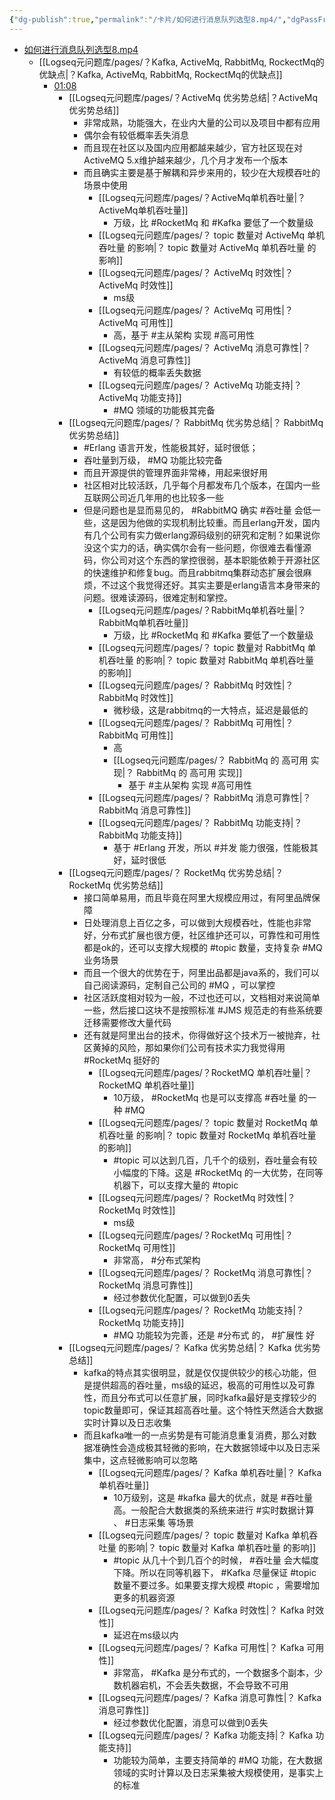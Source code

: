 ```yaml
---
{"dg-publish":true,"permalink":"/卡片/如何进行消息队列选型8.mp4/","dgPassFrontmatter":true}
---
```


* [如何进行消息队列选型8.mp4](file:///Z:%5C我的阅读黑曜石Vault%5C资产库藏%5C互联网Java工程师面试突击训练系列课程%5C第一季%5C05_知其然而知其所以然：如何进行消息队列的技术选型？%5C视频%5C08%5C视频.mp4)
	* [[Logseq元问题库/pages/？Kafka, ActiveMq, RabbitMq, RockectMq的优缺点\|？Kafka, ActiveMq, RabbitMq, RockectMq的优缺点]]
		* [01:08](file:///Z:/%5C%E6%88%91%E7%9A%84%E9%98%85%E8%AF%BB%E9%BB%91%E6%9B%9C%E7%9F%B3Vault%5C%E8%B5%84%E4%BA%A7%E5%BA%93%E8%97%8F%5C%E4%BA%92%E8%81%94%E7%BD%91Java%E5%B7%A5%E7%A8%8B%E5%B8%88%E9%9D%A2%E8%AF%95%E7%AA%81%E5%87%BB%E8%AE%AD%E7%BB%83%E7%B3%BB%E5%88%97%E8%AF%BE%E7%A8%8B%5C%E7%AC%AC%E4%B8%80%E5%AD%A3%5C05_%E7%9F%A5%E5%85%B6%E7%84%B6%E8%80%8C%E7%9F%A5%E5%85%B6%E6%89%80%E4%BB%A5%E7%84%B6%EF%BC%9A%E5%A6%82%E4%BD%95%E8%BF%9B%E8%A1%8C%E6%B6%88%E6%81%AF%E9%98%9F%E5%88%97%E7%9A%84%E6%8A%80%E6%9C%AF%E9%80%89%E5%9E%8B%EF%BC%9F%5C%E8%A7%86%E9%A2%91%5C08%5C%E8%A7%86%E9%A2%91.mp4#t=68.020145)
			* [[Logseq元问题库/pages/？ActiveMq  优劣势总结\|？ActiveMq  优劣势总结]]
				* 非常成熟，功能强大，在业内大量的公司以及项目中都有应用
				* 偶尔会有较低概率丢失消息
				* 而且现在社区以及国内应用都越来越少，官方社区现在对ActiveMQ 5.x维护越来越少，几个月才发布一个版本
				* 而且确实主要是基于解耦和异步来用的，较少在大规模吞吐的场景中使用
					* [[Logseq元问题库/pages/？ActiveMq单机吞吐量\|？ActiveMq单机吞吐量]]
						* 万级，比 #RocketMq 和 #Kafka 要低了一个数量级
					* [[Logseq元问题库/pages/？ topic 数量对 ActiveMq 单机吞吐量 的影响\|？ topic 数量对 ActiveMq 单机吞吐量 的影响]]
					* [[Logseq元问题库/pages/？ ActiveMq 时效性\|？ ActiveMq 时效性]]
						* ms级
					* [[Logseq元问题库/pages/？ ActiveMq 可用性\|？ ActiveMq 可用性]]
						* 高，基于 #主从架构 实现 #高可用性
					* [[Logseq元问题库/pages/？ ActiveMq 消息可靠性\|？ ActiveMq 消息可靠性]]
						* 有较低的概率丢失数据
					* [[Logseq元问题库/pages/？ ActiveMq 功能支持\|？ ActiveMq 功能支持]]
						* #MQ 领域的功能极其完备
			* [[Logseq元问题库/pages/？ RabbitMq  优劣势总结\|？ RabbitMq  优劣势总结]]
				*  #Erlang 语言开发，性能极其好，延时很低；
				* 吞吐量到万级， #MQ 功能比较完备
				* 而且开源提供的管理界面非常棒，用起来很好用
				* 社区相对比较活跃，几乎每个月都发布几个版本，在国内一些互联网公司近几年用的也比较多一些
				* 但是问题也是显而易见的， #RabbitMQ 确实 #吞吐量 会低一些，这是因为他做的实现机制比较重。而且erlang开发，国内有几个公司有实力做erlang源码级别的研究和定制？如果说你没这个实力的话，确实偶尔会有一些问题，你很难去看懂源码，你公司对这个东西的掌控很弱，基本职能依赖于开源社区的快速维护和修复bug。而且rabbitmq集群动态扩展会很麻烦，不过这个我觉得还好。其实主要是erlang语言本身带来的问题。很难读源码，很难定制和掌控。
					* [[Logseq元问题库/pages/？RabbitMq单机吞吐量\|？RabbitMq单机吞吐量]]
						* 万级，比 #RocketMq 和 #Kafka 要低了一个数量级
					* [[Logseq元问题库/pages/？ topic 数量对 RabbitMq 单机吞吐量 的影响\|？ topic 数量对 RabbitMq 单机吞吐量 的影响]]
					* [[Logseq元问题库/pages/？ RabbitMq 时效性\|？ RabbitMq 时效性]]
						* 微秒级，这是rabbitmq的一大特点，延迟是最低的
					* [[Logseq元问题库/pages/？ RabbitMq  可用性\|？ RabbitMq  可用性]] 
						* 高
						* [[Logseq元问题库/pages/？ RabbitMq 的 高可用 实现\|？ RabbitMq 的 高可用 实现]]
							* 基于 #主从架构 实现 #高可用性
					* [[Logseq元问题库/pages/？ RabbitMq 消息可靠性\|？ RabbitMq 消息可靠性]]
					* [[Logseq元问题库/pages/？ RabbitMq 功能支持\|？ RabbitMq 功能支持]]
						* 基于 #Erlang 开发，所以 #并发 能力很强，性能极其好，延时很低
			* [[Logseq元问题库/pages/？ RocketMq  优劣势总结\|？ RocketMq  优劣势总结]]
				* 接口简单易用，而且毕竟在阿里大规模应用过，有阿里品牌保障
				* 日处理消息上百亿之多，可以做到大规模吞吐，性能也非常好，分布式扩展也很方便，社区维护还可以，可靠性和可用性都是ok的，还可以支撑大规模的 #topic 数量，支持复杂 #MQ 业务场景
				* 而且一个很大的优势在于，阿里出品都是java系的，我们可以自己阅读源码，定制自己公司的 #MQ ，可以掌控
				* 社区活跃度相对较为一般，不过也还可以，文档相对来说简单一些，然后接口这块不是按照标准 #JMS 规范走的有些系统要迁移需要修改大量代码
				* 还有就是阿里出台的技术，你得做好这个技术万一被抛弃，社区黄掉的风险，那如果你们公司有技术实力我觉得用 #RocketMq  挺好的
					*  [[Logseq元问题库/pages/？RocketMQ 单机吞吐量\|？RocketMQ 单机吞吐量]] 
						* 10万级， #RocketMq 也是可以支撑高 #吞吐量 的一种 #MQ
					* [[Logseq元问题库/pages/？ topic 数量对 RocketMq  单机吞吐量 的影响\|？ topic 数量对 RocketMq  单机吞吐量 的影响]]
						* #topic 可以达到几百，几千个的级别，吞吐量会有较小幅度的下降。这是 #RocketMq 的一大优势，在同等机器下，可以支撑大量的 #topic
					 * [[Logseq元问题库/pages/？ RocketMq 时效性\|？ RocketMq 时效性]]
						* ms级
					* [[Logseq元问题库/pages/？RocketMq  可用性\|？RocketMq  可用性]]
						* 非常高， #分布式架构
					* [[Logseq元问题库/pages/？ RocketMq  消息可靠性\|？ RocketMq  消息可靠性]]
						* 经过参数优化配置，可以做到0丢失
					* [[Logseq元问题库/pages/？ RocketMq 功能支持\|？ RocketMq 功能支持]]
						* #MQ 功能较为完善，还是 #分布式 的， #扩展性 好
			* [[Logseq元问题库/pages/？ Kafka 优劣势总结\|？ Kafka 优劣势总结]]
				* kafka的特点其实很明显，就是仅仅提供较少的核心功能，但是提供超高的吞吐量，ms级的延迟，极高的可用性以及可靠性，而且分布式可以任意扩展，同时kafka最好是支撑较少的topic数量即可，保证其超高吞吐量。这个特性天然适合大数据实时计算以及日志收集
				* 而且kafka唯一的一点劣势是有可能消息重复消费，那么对数据准确性会造成极其轻微的影响，在大数据领域中以及日志采集中，这点轻微影响可以忽略
					* [[Logseq元问题库/pages/？ Kafka 单机吞吐量\|？ Kafka 单机吞吐量]]
						* 10万级别，这是 #kafka 最大的优点，就是 #吞吐量 高。一般配合大数据类的系统来进行 #实时数据计算 、 #日志采集 等场景
					* [[Logseq元问题库/pages/？ topic 数量对 Kafka  单机吞吐量 的影响\|？ topic 数量对 Kafka  单机吞吐量 的影响]]
						* #topic 从几十个到几百个的时候， #吞吐量 会大幅度下降。所以在同等机器下， #Kafka 尽量保证 #topic 数量不要过多。如果要支撑大规模 #topic ，需要增加更多的机器资源
					* [[Logseq元问题库/pages/？ Kafka 时效性\|？ Kafka 时效性]] 
						* 延迟在ms级以内
					* [[Logseq元问题库/pages/？ Kafka  可用性\|？ Kafka  可用性]]
						* 非常高， #Kafka 是分布式的，一个数据多个副本，少数机器宕机，不会丢失数据，不会导致不可用
					* [[Logseq元问题库/pages/？ Kafka 消息可靠性\|？ Kafka 消息可靠性]]
						* 经过参数优化配置，消息可以做到0丢失
					* [[Logseq元问题库/pages/？ Kafka 功能支持\|？ Kafka 功能支持]]
						* 功能较为简单，主要支持简单的 #MQ 功能，在大数据领域的实时计算以及日志采集被大规模使用，是事实上的标准
					  
					
					  	 






